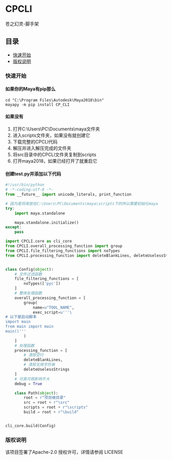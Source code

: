 # CPCLI

苍之幻灵-脚手架

## 目录

- [快速开始](#快速开始)
- [版权说明](#版权说明)

### 快速开始

#### 如果你的Maya有pip那么

```commandline
cd "C:\Program Files\Autodesk\Maya2018\bin"
mayapy -m pip install CP_CLI
```

#### 如果没有

1. 打开C:\Users\PC\Documents\maya文件夹
2. 进入scripts文件夹，如果没有就创建它
3. 下载完整的CPCLI代码
4. 解压并进入解压完成的文件夹
5. 将src目录中的CPCLI文件夹复制到scripts
6. 打开maya2018，如果已经打开了就重启它
#### 创建test.py并添加以下代码

```python
#!/usr/bin/python
# -*-coding:utf-8 -*-
from __future__ import unicode_literals, print_function

# 因为是将库放在C:\Users\PC\Documents\maya\scripts下的所以需要初始化maya
try:
    import maya.standalone

    maya.standalone.initialize()
except:
    pass

import CPCLI.core as cli_core
from CPCLI.overall_processing_function import group
from CPCLI.file_filtering_functions import noTypes
from CPCLI.processing_function import deleteBlankLines, deleteUselessStrings


class Config(object):
    # 文件过滤函数
    file_filtering_functions = [
        noTypes(['pyc'])
    ]
    # 整体处理函数
    overall_processing_function = [
        group(
            name=u"TOOL_NAME",
            exec_script=u'''\
# 以下是启动脚本
import main
from main import main
main()'''
        )
    ]
    # 处理函数
    processing_function = [
        # 清除空行
        deleteBlankLines,
        # 清除无用字符串
        deleteUselessStrings
    ]
    # 可真可假影响不大
    debug = True

    class Path(object):
        root = r"项目根目录"
        src = root + r"\src"
        scripts = root + r"\scripts"
        build = root + r"\build"


cli_core.build(Config)
```

### 版权说明

该项目签署了Apache-2.0 授权许可，详情请参阅 LICENSE